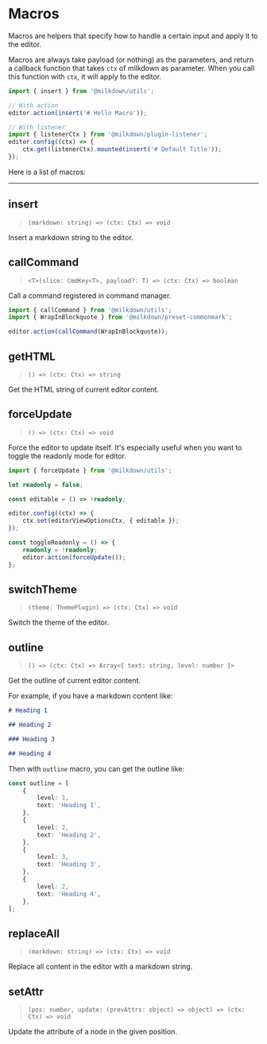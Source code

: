 # Macros

Macros are helpers that specify how to handle a certain input and apply it to the editor.

Macros are always take payload (or nothing) as the parameters,
and return a callback function that takes `ctx` of milkdown as parameter.
When you call this function with `ctx`, it will apply to the editor.

```typescript
import { insert } from '@milkdown/utils';

// With action
editor.action(insert('# Hello Macro'));

// With listener
import { listenerCtx } from '@milkdown/plugin-listener';
editor.config((ctx) => {
    ctx.get(listenerCtx).mounted(insert('# Default Title'));
});
```

Here is a list of macros:

---

## insert

> `(markdown: string) => (ctx: Ctx) => void`

Insert a markdown string to the editor.

## callCommand

> `<T>(slice: CmdKey<T>, payload?: T) => (ctx: Ctx) => boolean`

Call a command registered in command manager.

```typescript
import { callCommand } from '@milkdown/utils';
import { WrapInBlockquote } from '@milkdown/preset-commonmark';

editor.action(callCommand(WrapInBlockquote));
```

## getHTML

> `() => (ctx: Ctx) => string`

Get the HTML string of current editor content.

## forceUpdate

> `() => (ctx: Ctx) => void`

Force the editor to update itself.
It's especially useful when you want to toggle the readonly mode for editor.

```typescript
import { forceUpdate } from '@milkdown/utils';

let readonly = false;

const editable = () => !readonly;

editor.config((ctx) => {
    ctx.set(editorViewOptionsCtx, { editable });
});

const toggleReadonly = () => {
    readonly = !readonly;
    editor.action(forceUpdate());
};
```

## switchTheme

> `(theme: ThemePlugin) => (ctx: Ctx) => void`

Switch the theme of the editor.

## outline

> `() => (ctx: Ctx) => Array<{ text: string, level: number }>`

Get the outline of current editor content.

For example, if you have a markdown content like:

```markdown
# Heading 1

## Heading 2

### Heading 3

## Heading 4
```

Then with `outline` macro, you can get the outline like:

```typescript
const outline = [
    {
        level: 1,
        text: 'Heading 1',
    },
    {
        level: 2,
        text: 'Heading 2',
    },
    {
        level: 3,
        text: 'Heading 3',
    },
    {
        level: 2,
        text: 'Heading 4',
    },
];
```

## replaceAll

> `(markdown: string) => (ctx: Ctx) => void`

Replace all content in the editor with a markdown string.

## setAttr

> `(pos: number, update: (prevAttrs: object) => object) => (ctx: Ctx) => void`

Update the attribute of a node in the given position.
